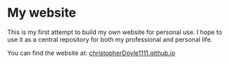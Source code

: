 <h1> My website </h1>

This is my first attempt to build my own website for personal use. I hope to use it as a central repository for both my professional and personal life.

You can find the website at: [christopherDoyle1111.github.io](christopherDoyle1111.github.io)

